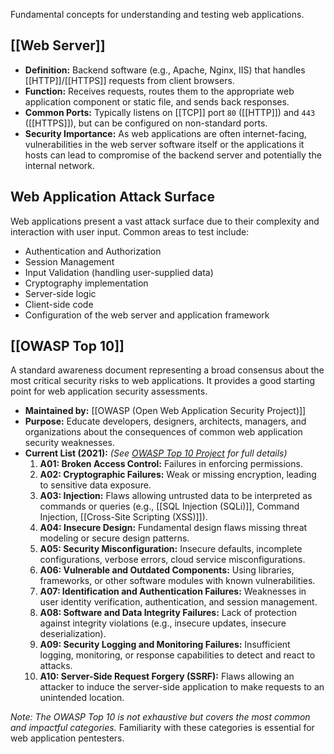 Fundamental concepts for understanding and testing web applications.

## [[Web Server]]

- **Definition:** Backend software (e.g., Apache, Nginx, IIS) that handles [[HTTP]]/[[HTTPS]] requests from client browsers.
- **Function:** Receives requests, routes them to the appropriate web application component or static file, and sends back responses.
- **Common Ports:** Typically listens on [[TCP]] port `80` ([[HTTP]]) and `443` ([[HTTPS]]), but can be configured on non-standard ports.
- **Security Importance:** As web applications are often internet-facing, vulnerabilities in the web server software itself or the applications it hosts can lead to compromise of the backend server and potentially the internal network.

## Web Application Attack Surface

Web applications present a vast attack surface due to their complexity and interaction with user input. Common areas to test include:
- Authentication and Authorization
- Session Management
- Input Validation (handling user-supplied data)
- Cryptography implementation
- Server-side logic
- Client-side code
- Configuration of the web server and application framework

## [[OWASP Top 10]]

A standard awareness document representing a broad consensus about the most critical security risks to web applications. It provides a good starting point for web application security assessments.

- **Maintained by:** [[OWASP (Open Web Application Security Project)]]
- **Purpose:** Educate developers, designers, architects, managers, and organizations about the consequences of common web application security weaknesses.
- **Current List (2021):** *(See [OWASP Top 10 Project](https://owasp.org/www-project-top-ten/) for full details)*
    1.  **A01: Broken Access Control:** Failures in enforcing permissions.
    2.  **A02: Cryptographic Failures:** Weak or missing encryption, leading to sensitive data exposure.
    3.  **A03: Injection:** Flaws allowing untrusted data to be interpreted as commands or queries (e.g., [[SQL Injection (SQLi)]], Command Injection, [[Cross-Site Scripting (XSS)]]).
    4.  **A04: Insecure Design:** Fundamental design flaws missing threat modeling or secure design patterns.
    5.  **A05: Security Misconfiguration:** Insecure defaults, incomplete configurations, verbose errors, cloud service misconfigurations.
    6.  **A06: Vulnerable and Outdated Components:** Using libraries, frameworks, or other software modules with known vulnerabilities.
    7.  **A07: Identification and Authentication Failures:** Weaknesses in user identity verification, authentication, and session management.
    8.  **A08: Software and Data Integrity Failures:** Lack of protection against integrity violations (e.g., insecure updates, insecure deserialization).
    9.  **A09: Security Logging and Monitoring Failures:** Insufficient logging, monitoring, or response capabilities to detect and react to attacks.
    10. **A10: Server-Side Request Forgery (SSRF):** Flaws allowing an attacker to induce the server-side application to make requests to an unintended location.

*Note: The OWASP Top 10 is not exhaustive but covers the most common and impactful categories.* Familiarity with these categories is essential for web application pentesters. 